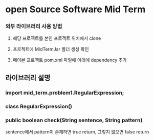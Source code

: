 # open Source Software Mid Term

### 외부 라이브러리 사용 방법

1. 해당 프로젝트를 본인 프로젝트 위치에서 clone

2. 프로젝트에 MidTermJar 폴더 생성 확인

3. 메이븐 프로젝트 pom.xml 파일에 아래에 dependency 추가


 
## 라이브러리 설명

### import mid_term.problem1.RegularExpression;

### class RegularExpression()

### public boolean check(String sentence, String pattern)
   sentence에서 pattern이 존재하면 true return, 그렇지 않으면 false return
    
